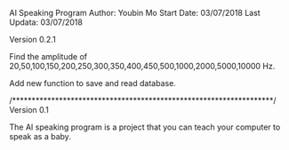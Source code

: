 AI Speaking Program
Author: Youbin Mo
Start Date: 03/07/2018
Last Updata: 03/07/2018

Version 0.2.1

Find the amplitude of 20,50,100,150,200,250,300,350,400,450,500,1000,2000,5000,10000 Hz.

Add new function to save and read database.


/*******************************************************************/
Version 0.1

The AI speaking program is a project that you can teach your computer to speak as a baby.
